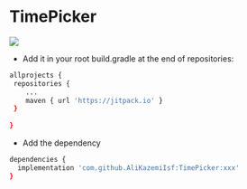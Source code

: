 # TimePicker
[![](https://jitpack.io/v/AliKazemiIsf/TimePicker.svg)](https://jitpack.io/#AliKazemiIsf/TimePicker)
* Add it in your root build.gradle at the end of repositories:
```sh
allprojects {
 repositories {
	...
	maven { url 'https://jitpack.io' }
 }
 
}
```

* Add the dependency
```sh
dependencies {
  implementation 'com.github.AliKazemiIsf:TimePicker:xxx'
}
```
